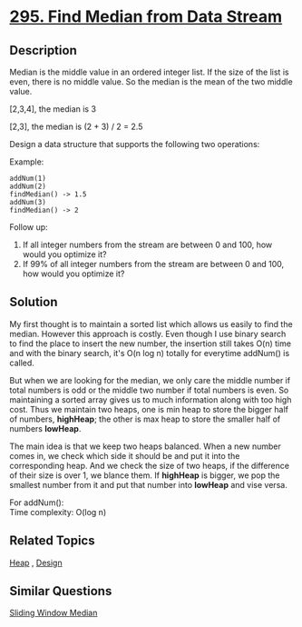 # [295. Find Median from Data Stream](https://leetcode.com/problems/find-median-from-data-stream)

## Description

Median is the middle value in an ordered integer list. If the size of the list is even, there is no middle value. So the median is the mean of the two middle value.

[2,3,4], the median is 3

[2,3], the median is (2 + 3) / 2 = 2.5

Design a data structure that supports the following two operations:

 

Example:

```
addNum(1)
addNum(2)
findMedian() -> 1.5
addNum(3) 
findMedian() -> 2
```

Follow up:

1. If all integer numbers from the stream are between 0 and 100, how would you optimize it?
2. If 99% of all integer numbers from the stream are between 0 and 100, how would you optimize it?

## Solution

My first thought is to maintain a sorted list which allows us easily to find the median. However this approach is costly. Even though I use binary search to find the place to insert the new number, the insertion still takes O(n) time and with the binary search, it's O(n log n) totally for everytime addNum() is called.

But when we are looking for the median, we only care the middle number if total numbers is odd or the middle two number if total numbers is even. So maintaining a sorted array gives us to much information along with too high cost. Thus we maintain two heaps, one is min heap to store the bigger half of numbers, **highHeap**; the other is max heap to store the smaller half of numbers **lowHeap**.

The main idea is that we keep two heaps balanced. When a new number comes in, we check which side it should be and put it into the corresponding heap. And we check the size of two heaps, if the difference of their size is over 1, we blance them. If **highHeap** is bigger, we pop the smallest number from it and put that number into **lowHeap** and vise versa. 

For addNum():<br>
Time complexity: O(log n)

## Related Topics

[Heap](https://leetcode.com/tag/heap/) , [Design](https://leetcode.com/tag/design/) 

## Similar Questions

[Sliding Window Median](https://leetcode.com/problems/sliding-window-median/)
